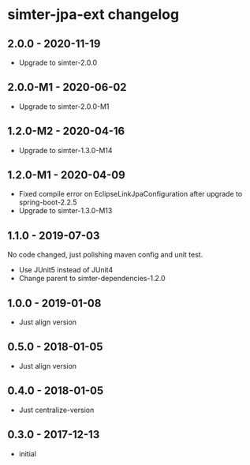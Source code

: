 # simter-jpa-ext changelog

## 2.0.0 - 2020-11-19

- Upgrade to simter-2.0.0

## 2.0.0-M1 - 2020-06-02

- Upgrade to simter-2.0.0-M1

## 1.2.0-M2 - 2020-04-16

- Upgrade to simter-1.3.0-M14

## 1.2.0-M1 - 2020-04-09

- Fixed compile error on EclipseLinkJpaConfiguration after upgrade to spring-boot-2.2.5
- Upgrade to simter-1.3.0-M13

## 1.1.0 - 2019-07-03

No code changed, just polishing maven config and unit test.

- Use JUnit5 instead of JUnit4
- Change parent to simter-dependencies-1.2.0

## 1.0.0 - 2019-01-08

- Just align version

## 0.5.0 - 2018-01-05

- Just align version

## 0.4.0 - 2018-01-05

- Just centralize-version

## 0.3.0 - 2017-12-13

- initial